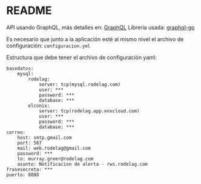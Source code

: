 # README
API usando GraphQL, más detalles en: [GraphQL](https://graphql.org/) Libreria usada: [graphql-go](https://github.com/graphql-go/graphql)

Es necesario que junto a la aplicación esté al mismo nivel el archivo de configuración:
`configuracion.yml`

Estructura que debe tener el archivo de configuración yaml:

```console
basedatos:
    mysql:
        rodelag:
            server: tcp(mysql.rodelag.com)
            user: ***
            password: ***
            database: ***
        elconix:
            server: tcp(rodelag.app.enxcloud.com)
            user: ***
            password: ***
            database: ***
correo:
    host: smtp.gmail.com
    port: 587
    mail: web.rodelag@gmail.com
    password: ***
    to: murray.greer@rodelag.com
    asunto: Notificacion de alerta - rws.rodelag.com
frasesecreta: ***
puerto: 8888
```